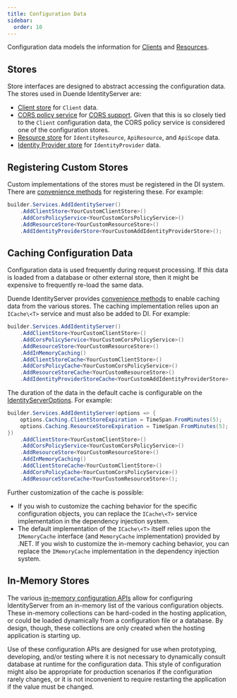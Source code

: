 ```yaml
---
title: Configuration Data
sidebar:
  order: 10
---
```



Configuration data models the information for [Clients](/identityserver/v7/fundamentals/clients) and [Resources](/identityserver/v7/fundamentals/resources).

## Stores

Store interfaces are designed to abstract accessing the configuration data. 
The stores used in Duende IdentityServer are:
* [Client store](/identityserver/v7/reference/stores/client_store) for `Client` data.
* [CORS policy service](/identityserver/v7/reference/stores/cors_policy_service) for [CORS support](/identityserver/v7/tokens/cors). Given that this is so closely tied to the `Client` configuration data, the CORS policy service is considered one of the configuration stores.
* [Resource store](/identityserver/v7/reference/stores/resource_store) for `IdentityResource`, `ApiResource`, and `ApiScope` data.
* [Identity Provider store](/identityserver/v7/reference/stores/idp_store) for `IdentityProvider` data.

## Registering Custom Stores

Custom implementations of the stores must be registered in the DI system.
There are [convenience methods](/identityserver/v7/reference/di#configuration-stores) for registering these.
For example:

```cs
builder.Services.AddIdentityServer()
    .AddClientStore<YourCustomClientStore>()
    .AddCorsPolicyService<YourCustomCorsPolicyService>()
    .AddResourceStore<YourCustomResourceStore>()
    .AddIdentityProviderStore<YourCustomAddIdentityProviderStore>();

```

## Caching Configuration Data

Configuration data is used frequently during request processing.
If this data is loaded from a database or other external store, then it might be expensive to frequently re-load the same data.

Duende IdentityServer provides [convenience methods](/identityserver/v7/reference/di#caching-configuration-data) to enable caching data from the various stores.
The caching implementation relies upon an `ICache\<T>` service and must also be added to DI. 
For example:

```cs
builder.Services.AddIdentityServer()
    .AddClientStore<YourCustomClientStore>()
    .AddCorsPolicyService<YourCustomCorsPolicyService>()
    .AddResourceStore<YourCustomResourceStore>()
    .AddInMemoryCaching()
    .AddClientStoreCache<YourCustomClientStore>()
    .AddCorsPolicyCache<YourCustomCorsPolicyService>()
    .AddResourceStoreCache<YourCustomResourceStore>()
    .AddIdentityProviderStoreCache<YourCustomAddIdentityProviderStore>();

```

The duration of the data in the default cache is configurable on the [IdentityServerOptions](/identityserver/v7/reference/options#caching).
For example:

```cs
builder.Services.AddIdentityServer(options => {
    options.Caching.ClientStoreExpiration = TimeSpan.FromMinutes(5);
    options.Caching.ResourceStoreExpiration = TimeSpan.FromMinutes(5);
})
    .AddClientStore<YourCustomClientStore>()
    .AddCorsPolicyService<YourCustomCorsPolicyService>()
    .AddResourceStore<YourCustomResourceStore>()
    .AddInMemoryCaching()
    .AddClientStoreCache<YourCustomClientStore>()
    .AddCorsPolicyCache<YourCustomCorsPolicyService>()
    .AddResourceStoreCache<YourCustomResourceStore>();

```

Further customization of the cache is possible: 
* If you wish to customize the caching behavior for the specific configuration objects, you can replace the `ICache\<T>` service implementation in the dependency injection system.
* The default implementation of the `ICache\<T>` itself relies upon the `IMemoryCache` interface (and `MemoryCache` implementation) provided by .NET.
If you wish to customize the in-memory caching behavior, you can replace the `IMemoryCache` implementation in the dependency injection system.

## In-Memory Stores

The various [in-memory configuration APIs](/identityserver/v7/reference/di#configuration-stores) allow for configuring IdentityServer from an in-memory list of the various configuration objects.
These in-memory collections can be hard-coded in the hosting application, or could be loaded dynamically from a configuration file or a database.
By design, though, these collections are only created when the hosting application is starting up.

Use of these configuration APIs are designed for use when prototyping, developing, and/or testing where it is not necessary to dynamically consult database at runtime for the configuration data.
This style of configuration might also be appropriate for production scenarios if the configuration rarely changes, or it is not inconvenient to require restarting the application if the value must be changed.
